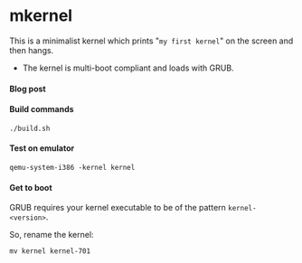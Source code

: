 mkernel
=======

This is a minimalist kernel which prints "`my first kernel`" on the screen and then hangs.

* The kernel is multi-boot compliant and loads with GRUB.


#### Blog post ####


#### Build commands ####
```
./build.sh    
```
#### Test on emulator ####
```
qemu-system-i386 -kernel kernel
```

#### Get to boot ####
GRUB requires your kernel executable to be of the pattern `kernel-<version>`.

So, rename the kernel:

```
mv kernel kernel-701
```

